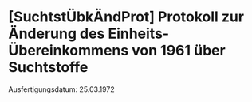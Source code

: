 # [SuchtstÜbkÄndProt] Protokoll zur Änderung des Einheits-Übereinkommens von 1961 über Suchtstoffe

Ausfertigungsdatum: 25.03.1972

 